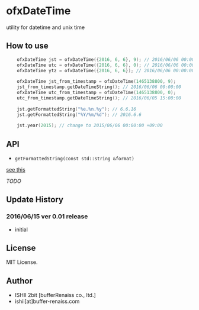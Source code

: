 # ofxDateTime

utility for datetime and unix time

## How to use

```cpp
	ofxDateTime jst = ofxDateTime({2016, 6, 6}, 9); // 2016/06/06 00:00:00 +09:00
	ofxDateTime utc = ofxDateTime({2016, 6, 6}, 0); // 2016/06/06 00:00:00 +00:00
	ofxDateTime ytz = ofxDateTime({2016, 6, 6}); // 2016/06/06 00:00:00 + your timezone diff
	
	ofxDateTime jst_from_timestamp = ofxDateTime(1465138800, 9);
	jst_from_timestamp.getDateTimeString(); // 2016/06/06 00:00:00
	ofxDateTime utc_from_timestamp = ofxDateTime(1465138800, 0);
	utc_from_timestamp.getDateTimeString(); // 2016/06/05 15:00:00
	
	jst.getFormattedString("%e.%n.%y"); // 6.6.16
	jst.getFormattedString("%Y/%m/%d"); // 2016.6.6
	
	jst.year(2015); // change to 2015/06/06 00:00:00 +09:00
```

## API

* `getFormattedString(const std::string &format)`

[see this](http://pocoproject.org/docs/Poco.DateTimeFormatter.html#9475)

*TODO*

## Update History

### 2016/06/15 ver 0.01 release

* initial

## License

MIT License.

## Author

* ISHII 2bit [bufferRenaiss co., ltd.]
* ishii[at]buffer-renaiss.com
